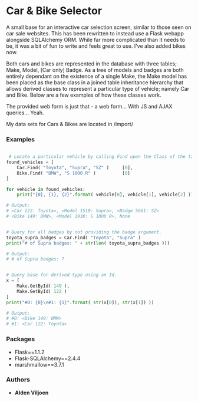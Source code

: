 # Car & Bike Selector
A small base for an interactive car selection screen, similar to those seen on car sale websites.
This has been rewritten to instead use a Flask webapp alongside SQLAlchemy ORM. While far more complicated than it needs to be, it was a bit of fun to write and feels great to use. I've also added bikes now.

Both cars and bikes are represented in the database with three tables; Make, Model, [Car only] Badge.
As a tree of models and badges are both entirely dependant on the existence of a single Make, the Make model has been placed as the base class in a joined table inheritance hierarchy that allows derived classes to represent a particular type of vehicle; namely Car and Bike. Below are a few examples of how these classes work.

The provided web form is just that - a web form... With JS and AJAX queries...
Yeah.

My data sets for Cars & Bikes are located in /import/

### Examples
```python

 # Locate a particular vehicle by calling Find upon the Class of the target derived type.
found_vehicles = [
    Car.Find( "Toyota", "Supra", "SZ" )     [0],
    Bike.Find( "BMW", "S 1000 R" )          [0]
]

for vehicle in found_vehicles:
    print("{0}, {1}, {2}".format( vehicle[0], vehicle[1], vehicle[2] ))

# Output:
# <Car 122: Toyota>, <Model 1519: Supra>, <Badge 5661: SZ>
# <Bike 149: BMW>, <Model 1938: S 1000 R>, None

```

```python

# Query for all badges by not providing the badge argument.
toyota_supra_badges = Car.Find( "Toyota", "Supra" )
print("# of Supra badges: " + str(len( toyota_supra_badges )))

# Output:
# # of Supra badges: 7

```

```python

# Query base for derived type using an Id.
x = [
    Make.GetById( 149 ),
    Make.GetById( 122 )
]
print("#0: {0}\n#1: {1}".format( str(x[0]), str(x[1]) ))

# Output:
# #0: <Bike 149: BMW>
# #1: <Car 122: Toyota>

```

### Packages
* Flask==1.1.2
* Flask-SQLAlchemy==2.4.4
* marshmallow==3.7.1

### Authors
* **Alden Viljoen**